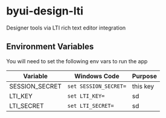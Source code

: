 # byui-design-lti
Designer tools via LTI rich text editor integration

## Environment Variables

You will need to set the following env vars to run the app

|Variable|Windows Code|Purpose|
|---|---|---|
|SESSION_SECRET|`set SESSION_SECRET=`|this key|
|LTI_KEY|`set LTI_KEY=`|sd|
|LTI_SECRET|`set LTI_SECRET=`|sd|

